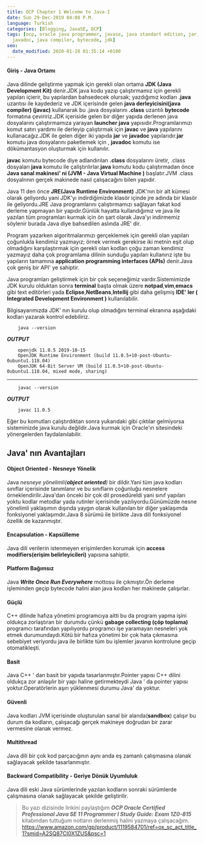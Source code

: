 ```yaml
---
title: OCP Chapter 1 Welcome to Java-I
date: Sun 29-Dec-2019 04:08 P.M.
language: Turkish
categories: [Blogging, JavaSE, OCP]
tags: [ocp, oracle java programmer, javase, java standart edition, jar, java, javac,
  javadoc, java compiler, bytecode, jdk]
seo:
  date_modified: 2020-01-28 01:35:14 +0100
---
```


#### Giriş - Java Ortamı

Java dilinde geliştirme yapmak için gerekli olan ortama **JDK (Java Development Kit)** denir.JDK java kodu yazıp çalıştırmamız için gerekli yapıları içierir, bu yapılardan bahsedecek olursak; yazdığımız kodları **.java** uzantısı ile kaydederiz ve JDK içerisinde gelen **java derleyicisini(java compiler) (javac)** kullanarak bu .java dosyalarını **.class** uzantılı **bytecode** formatına çeviririz.JDK içeriside gelen bir diğer yapıda derlenen java dosyalarını çalıştırmamıza yarayan **launcher** **java** yapısıdır.Programlarımızı komut satırı yardımı ile derleyip çalıştırmak için **javac** ve **java** yapılarını kullanacağız.JDK ile gelen diğer iki yapıda **jar** ve **javadoc** yapılarıdır.**jar** komutu java dosyalarını paketlemek için , **javadoc** komutu ise dökümantasyon oluşturmak için kullanılır. 

**javac** komutu bytecode diye adlandırılan **.class** dosyalarını üretir, .class dosyaları **java** komutu ile çaliştırılırlar.**java** komutu kodu çalıştırmadan önce **Java sanal makinesi' ni (JVM - Java Virtual Machine )** başlatır.JVM .class dosyalrının gerçek makinede nasıl çalışacağını bilen yapıdır.

Java 11 den önce **JRE(Java Runtime Environment)** JDK'nın bir alt kümesi olarak geliyordu yani JDK'yı indirdiğimizde klasör içinde jre adında bir klasör ile geliyordu.JRE Java programlarını çalıştırmamızı sağlayan fakat kod derleme yapmayan bir yapıdır.Günlük hayatta kullandığımız ve java ile yazılan tüm programları kurmak için ön şart olarak Java'yı indirmemiz söylenir burada Java diye bahsedilen aslında JRE' dir.

Program yazarken algoritmalarımızı gerçeklemek için gerekli olan yapıları çoğunlukla kendimiz yazmayız; örnek vermek gerekirse iki metnin eşit olup olmadığını karşılaştırmak için gerekli olan kodları çoğu zaman kendimiz yazmayız daha çok programlama dilinin sunduğu yapıları kullanırız işte bu yapıların tamamına **application programming interfaces (APIs)** denir.Java çok geniş bir API' ye sahiptir.

Java programları geliştirmek için bir çok seçeneğimiz vardır.Sistemimizde JDK kurulu olduktan sonra **terminal** başta olmak üzere **notpad**,**vim**,**emacs** gibi text editörleri yada **Eclipse**,**NetBeans**,**Intellij** gibi daha gelişmiş **IDE' ler ( Integrated Development Environment )** kullanılabilir.

Bilgisayarımızda JDK' nın kurulu olup olmadığını terminal ekranına aşağıdaki kodları yazarak kontrol edebiliriz.

        java --version

**_OUTPUT_**


        
        
        openjdk 11.0.5 2019-10-15
        OpenJDK Runtime Environment (build 11.0.5+10-post-Ubuntu-0ubuntu1.118.04)
        OpenJDK 64-Bit Server VM (build 11.0.5+10-post-Ubuntu-0ubuntu1.118.04, mixed mode, sharing)
 
 ---

        javac --version

**_OUTPUT_**

        javac 11.0.5

Eğer bu komutları çalıştırdıktan sonra yukarıdaki gibi çıktılar gelmiyorsa sisteminizde java kurulu değildir.Java kurmak için Oracle'ın sitesindeki yönergelerden faydalanılabilir.

## Java' nın Avantajları

#### Object Oriented - Nesneye Yönelik
Java _nesneye yönelimli(**object oriented**)_ bir dildir.Yani tüm java kodları sınıflar içerisinde tanımlanır ve bu sınıfların çoğunluğu nesnelere örneklendirilir.Java'dan önceki bir çok dil prosedüreldi yani sınıf yapıları yoktu kodlar metodlar yada rutinler içerisinde yazılıyordu.Günümüzde nesne yönelimli yaklaşımın dışında yaygın olarak kullanılan bir diğer yaklaşımda fonksiyonel yaklaşımdır.Java 8 sürümü ile birlikte Java dili fonksiyonel özellik de kazanmıştır.

#### Encapsulation - Kapsülleme
Java dili verilerin istenmeyen erişimlerden korumak için **access modifiers(erişim belirleyicileri)** yapısına sahiptir. 

#### Platform Bağımsız
Java **_Write Once Run Everywhere_** mottosu ile çıkmıştır.Ön derleme işleminden geçip bytecode halini alan java kodları her makinede çalışırlar.

#### Güçlü
C++ dilinde hafıza yönetimi programcıya aitti bu da program yapma işini oldukça zorlaştıran bir durumdu çünkü **gabage collecting (çöp toplama)** programcı tarafından yapılıyordu programcı işe yaramayan nesneleri yok etmek durumundaydı.Kötü bir hafıza yönetimi bir çok hata çıkmasına sebebiyet veriyordu java ile birlikte tüm bu işlemler javanın kontrolune geçip otomatikleşti.

#### Basit
Java C++ ' dan basit bir yapıda tasarlanmıştır.Pointer yapısı C++ dilini oldukça zor anlaşılır bir yapı haline getirmekteydi Java ' da pointer yapısı yoktur.Operatörlerin aşırı yüklenmesi durumu Java' da yoktur.

#### Güvenli 
Java kodları JVM içerisinde oluşturulan sanal bir alanda(**sandbox**) çalışır bu durum da kodların, çalışacağı gerçek makineye doğrudan bir zarar vermesine olanak vermez.

#### Multithread
Java dili bir çok kod parçacığının aynı anda eş zamanlı çalışmasına olanak sağlayacak şekilde tasarlanmıştır.

#### Backward Compatibility - Geriye Dönük Uyumluluk
Java dili eski Java sürümlerinde yazılan kodların sonraki sürümlerde çalışmasına olanak sağlayacak şekilde geliştirilir.


> Bu yazı dizisinde linkini paylaştığım **_OCP Oracle Certified Professional Java SE 11 Programmer I Study Guide: Exam 1Z0-815_** kitabından tuttuğum notların derlenmiş halini yazmaya çalışacağım.
https://www.amazon.com/gp/product/1119584701/ref=ox_sc_act_title_1?smid=A2SQ87CI0X1ZUS&psc=1




